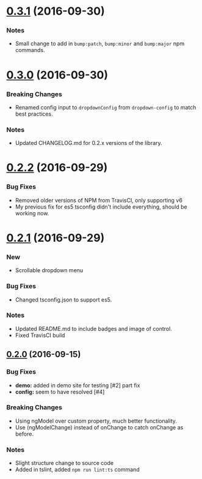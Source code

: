 <a name="0.3.1"></a>
# [0.3.1](https://github.com/andymeps/ng2-dropdown-multiselect/compare/v0.3.0...v0.3.1) (2016-09-30)

### Notes

* Small change to add in `bump:patch`, `bump:minor` and `bump:major` npm commands.

<a name="0.3.0"></a>
# [0.3.0](https://github.com/andymeps/ng2-dropdown-multiselect/compare/v0.2.2...v0.3.0) (2016-09-30)

### Breaking Changes

* Renamed config input to `dropdownConfig` from `dropdown-config` to match best practices.

### Notes

* Updated CHANGELOG.md for 0.2.x versions of the library.

<a name="0.2.2"></a>
# [0.2.2](https://github.com/andymeps/ng2-dropdown-multiselect/compare/v0.2.0...v0.2.2) (2016-09-29)

### Bug Fixes

* Removed older versions of NPM from TravisCI, only supporting v6
* My previous fix for es5 tsconfig didn't include everything, should be working now.

<a name="0.2.1"></a>
# [0.2.1](https://github.com/andymeps/ng2-dropdown-multiselect/compare/v0.2.0...v0.2.1) (2016-09-29)

### New

* Scrollable dropdown menu

### Bug Fixes

* Changed tsconfig.json to support es5.

### Notes

* Updated README.md to include badges and image of control.
* Fixed TravisCI build

<a name="0.2.0"></a>
## [0.2.0](https://github.com/andymeps/ng2-dropdown-multiselect/compare/v0.1.12...v0.2.0) (2016-09-15)

### Bug Fixes

* **demo:** added in demo site for testing [#2] part fix
* **config:** seem to have resolved [#4]

### Breaking Changes

* Using ngModel over custom property, much better functionality.
* Use (ngModelChange) instead of onChange to catch onChange as before.

### Notes

* Slight structure change to source code
* Added in tslint, added `npm run lint:ts` command
